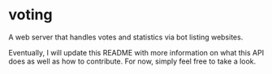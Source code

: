 # voting
A web server that handles votes and statistics via bot listing websites.

Eventually, I will update this README with more information on what this API does as well as how to contribute. For now, simply feel free to take a look.
